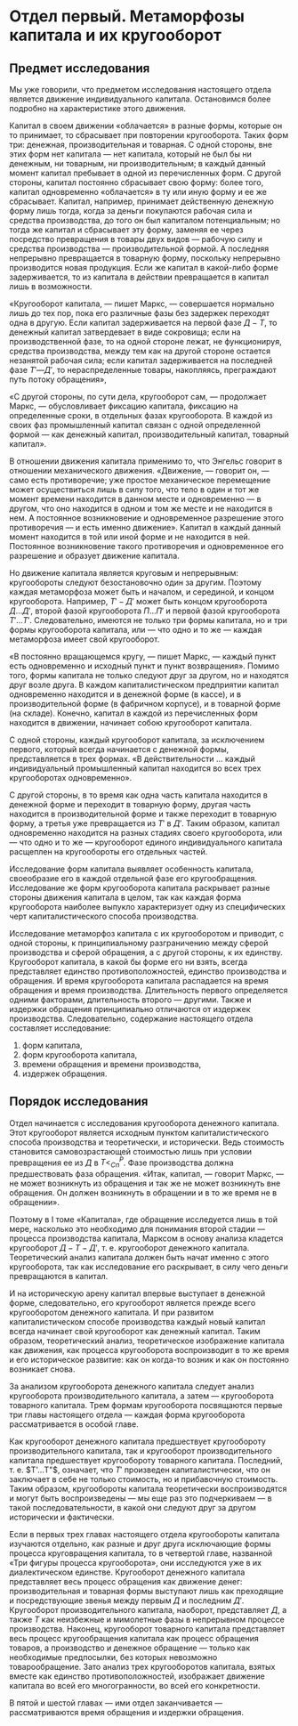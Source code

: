 # Отдел первый. Метаморфозы капитала и их кругооборот

## Предмет исследования

Мы уже говорили, что предметом исследования настоящего отдела является движение индивидуального капитала. Остановимся более подробно на характеристике этого движения.

Капитал в своем движении «облачается» в разные формы, которые он то принимает, то сбрасывает при повторении кругооборота. Таких форм три: денежная, производительная и товарная. С одной стороны, вне этих форм нет капитала — нет капитала, который не был бы ни денежным, ни товарным, ни производительным; в каждый данный момент капитал пребывает в одной из перечисленных форм. С другой стороны, капитал постоянно сбрасывает свою форму: более того, капитал одновременно «облачается» в ту или иную форму и ее же сбрасывает. Капитал, например, принимает действенную денежную форму лишь тогда, когда за деньги покупаются рабочая сила и средства производства, до того он был капиталом потенциальным; но тогда же капитал и сбрасывает эту форму, заменяя ее через посредство превращения в товары двух видов — рабочую силу и средства производства — производительной формой. А последняя непрерывно превращается в товарную форму, поскольку непрерывно производится новая продукция. Если же капитал в какой-либо форме задерживается, то из капитала в действии превращается в капитал лишь в возможности.

«Кругооборот капитала, — пишет Маркс, — совершается нормально лишь до тех пор, пока его различные фазы без задержек переходят одна в другую. Если капитал задерживается на первой фазе $Д-Т$, то денежный капитал затвердевает в виде сокровища; если на производственной фазе, то на одной стороне лежат, не функционируя, средства производства, между тем как на другой стороне остается незанятой рабочая сила; если капитал задерживается на последней фазе $Т'— Д'$, то нераспределенные товары, накопляясь, преграждают путь потоку обращения»,

«С другой стороны, по сути дела, кругооборот сам, — продолжает Маркс, — обусловливает фиксацию капитала, фиксацию на определенные сроки, в отдельных фазах кругооборота. В каждой из своих фаз промышленный капитал связан с одной определенной формой — как денежный капитал, производительный капитал, товарный капитал».

В отношении движения капитала применимо то, что Энгельс говорит в отношении механического движения. «Движение, — говорит он, — само есть противоречие; уже простое механическое перемещение может осуществиться лишь в силу того, что тело в один и тот же момент времени находится в данном месте и одновременно — в другом, что оно находится в одном и том же месте и не находится в нем. А постоянное возникновение и одновременное разрешение этого противоречия — и есть именно движение». Капитал в каждый данный момент находится в той или иной форме и не находится в ней. Постоянное возникновение такого противоречия и одновременное его разрешение и образует движение капитала.

Но движение капитала является круговым и непрерывным: кругообороты следуют безостановочно один за другим. Поэтому каждая метаморфоза может быть и началом, и серединой, и концом кругооборота. Например, $Т'-Д'$ может быть концом кругооборота $Д...Д'$, второй фазой кругооборота $П...П'$ и первой фазой кругооборота $Т'...Т'$. Следовательно, имеются не только три формы капитала, но и три формы кругооборота капитала, или — что одно и то же — каждая метаморфоза имеет свой кругооборот.

«В постоянно вращающемся кругу, — пишет Маркс, — каждый пункт есть одновременно и исходный пункт и пункт возвращения». Помимо того, формы капитала не только следуют друг за другом, но и находятся друг возле друга. В каждом капиталистическом предприятии капитал одновременно находится и в денежной форме (в кассе), и в производительной форме (в фабричном корпусе), и в товарной форме (на складе). Конечно, капитал в каждой из перечисленных форм находится в движении, начинает собою кругооборот капитала.

С одной стороны, каждый кругооборот капитала, за исключением первого, который всегда начинается с денежной формы, представляется в трех формах. «В действительности ... каждый индивидуальный промышленный капитал находится во всех трех кругооборотах одновременно».

С другой стороны, в то время как одна часть капитала находится в денежной форме и переходит в товарную форму, другая часть находится в производительной форме и также переходит в товарную форму, а третья уже превращается из $Т'$ в $Д'$. Таким образом, капитал одновременно находится на разных стадиях своего кругооборота, или — что одно и то же — кругооборот единого индивидуального капитала расщеплен на кругообороты его отдельных частей.

Исследование форм капитала выявляет особенность капитала, своеобразие его в каждой отдельной фазе его кругообращения. Исследование же форм кругооборота капитала раскрывает разные стороны движения капитала в целом, так как каждая форма кругооборота наиболее выпукло характеризует одну из специфических черт капиталистического способа производства.

Исследование метаморфоз капитала с их кругооборотом и приводит, с одной стороны, к принципиальному разграничению между сферой производства и сферой обращения, а с другой стороны, к их единству. Кругооборот капитала, в какой бы форме его ни взять, всегда представляет единство противоположностей, единство производства и обращения. И время кругооборота капитала распадается на время обращения и время производства. Длительность первого определяется одними факторами, длительность второго — другими. Также и издержки обращения принципиально отличаются от издержек производства. Следовательно, содержание настоящего отдела составляет исследование:

1. форм капитала,
2. форм кругооборота капитала,
3. времени обращения и времени производства,
4. издержек обращения.

## Порядок исследования

Отдел начинается с исследования кругооборота денежного капитала. Этот кругооборот является исходным пунктом капиталистического способа производства и теоретически, и исторически. Ведь стоимость становится самовозрастающей стоимостью лишь при условии превращения ее из $Д$ в $Т<^Р_{Сп}$. Фазе производства должна предшествовать фаза обращения. «Итак, капитал, — говорит Маркс, — не может возникнуть из обращения и так же не может возникнуть вне обращения. Он должен возникнуть в обращении и в то же время не в обращении».

Поэтому в I томе «Капитала», где обращение исследуется лишь в той мере, насколько это необходимо для понимания второй стадии — процесса производства капитала, Марксом в основу анализа кладется кругооборот $Д-Т-Д'$, т. е. кругооборот денежного капитала. Теоретический анализ капитала должен быть начат именно с этого кругооборота, так как исследование его раскрывает, в силу чего деньги превращаются в капитал.

И на историческую арену капитал впервые выступает в денежной форме, следовательно, его кругооборот является прежде всего кругооборотом денежного капитала. И при развитом капиталистическом способе производства каждый новый капитал всегда начинает свой кругооборот как денежный капитал. Таким образом, теоретический анализ, теоретическое изображение капитала как движения, как процесса кругооборота воспроизводит в то же время и его историческое развитие: как он когда-то возник и как он постоянно возникает снова.

За анализом кругооборота денежного капитала следует анализ кругооборота производительного капитала, а затем — кругооборота товарного капитала. Трем формам кругооборота посвящаются первые три главы настоящего отдела — каждая форма кругооборота рассматривается в особой главе.

Как кругооборот денежного капитала предшествует кругообороту производительного капитала, так и кругооборот производительного капитала предшествует кругообороту товарного капитала. Последний, т. е. $Т'...Т"$, означает, что $Т'$ произведен капиталистически, что он заключает в себе не только стоимость, но и прибавочную стоимость. Таким образом, кругообороты капитала теоретически воспроизводятся и могут быть воспроизведены — мы еще раз это подчеркиваем — в такой последовательности, в какой они следуют друг за другом исторически и фактически.

Если в первых трех главах настоящего отдела кругообороты капитала изучаются отдельно, как разные и друг друга исключающие формы процесса круговращения капитала, то в четвертой главе, названной «Три фигуры процесса кругооборота», они исследуются уже в их диалектическом единстве. Кругооборот денежного капитала представляет весь процесс обращения как движение денег: производительная и товарная формы выступают лишь как преходящие и посредствующие звенья между первым $Д$ и последним $Д'$. Кругооборот производительного капитала, наоборот, представляет $Д$, а также $Т$ как неизбежные и мимолетные фазы в непрерывном процессе производства. Наконец, кругооборот товарного капитала представляет весь процесс кругообращения капитала как процесс обращения товаров, а производство и денежное обращение — только как необходимые предпосылки, без которых невозможно товарообращение. Зато анализ трех кругооборотов капитала, взятых вместе как единство противоположностей, изображает движение капитала во всей его многогранности, во всей его конкретности.

В пятой и шестой главах — ими отдел заканчивается — рассматриваются время обращения и издержки обращения.

